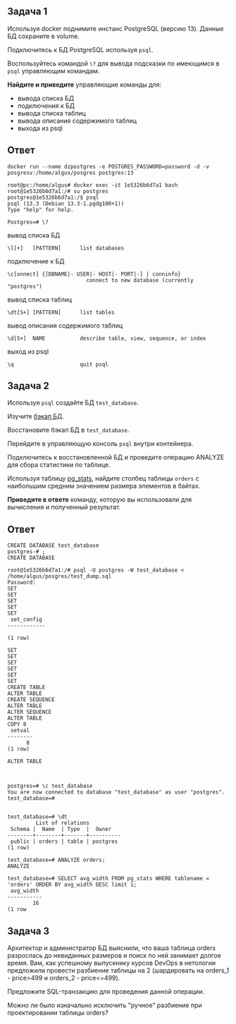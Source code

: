 ## Задача 1

Используя docker поднимите инстанс PostgreSQL (версию 13). Данные БД сохраните в volume.

Подключитесь к БД PostgreSQL используя `psql`.

Воспользуйтесь командой `\?` для вывода подсказки по имеющимся в `psql` управляющим командам.

**Найдите и приведите** управляющие команды для:
- вывода списка БД
- подключения к БД
- вывода списка таблиц
- вывода описания содержимого таблиц
- выхода из psql

## Ответ

 ```
docker run --name dzpostgres -e POSTGRES_PASSWORD=password -d -v posgresv:/home/algus/posgres postgres:13

root@pc:/home/algus# docker exec -it 1e5326b6d7a1 bash
root@1e5326b6d7a1:/# su postgres
postgres@1e5326b6d7a1:/$ psql
psql (13.3 (Debian 13.3-1.pgdg100+1))
Type "help" for help.

Postgres=# \?
```
вывод списка БД
```
\l[+]   [PATTERN]      list databases
```
подключение к БД
```
\c[onnect] {[DBNAME|- USER|- HOST|- PORT|-] | conninfo}
                         connect to new database (currently "postgres")
```
вывод списка таблиц
```
\dt[S+] [PATTERN]      list tables
```
вывод описания содержимого таблиц
```
\d[S+]  NAME           describe table, view, sequence, or index
```
выход из psql
```
\q                     quit psql
```


## Задача 2

Используя `psql` создайте БД `test_database`.

Изучите [бэкап БД](https://github.com/netology-code/virt-homeworks/tree/master/06-db-04-postgresql/test_data).

Восстановите бэкап БД в `test_database`.

Перейдите в управляющую консоль `psql` внутри контейнера.

Подключитесь к восстановленной БД и проведите операцию ANALYZE для сбора статистики по таблице.

Используя таблицу [pg_stats](https://postgrespro.ru/docs/postgresql/12/view-pg-stats), найдите столбец таблицы `orders` 
с наибольшим средним значением размера элементов в байтах.

**Приведите в ответе** команду, которую вы использовали для вычисления и полученный результат.


## Ответ

```
CREATE DATABASE test_database
postgres-# ;
CREATE DATABASE

root@1e5326b6d7a1:/# psql -U postgres -W test_database < /home/algus/posgres/test_dump.sql
Password: 
SET
SET
SET
SET
SET
 set_config 
------------
 
(1 row)

SET
SET
SET
SET
SET
SET
CREATE TABLE
ALTER TABLE
CREATE SEQUENCE
ALTER TABLE
ALTER SEQUENCE
ALTER TABLE
COPY 8
 setval 
--------
      8
(1 row)

ALTER TABLE



postgres=# \c test_database
You are now connected to database "test_database" as user "postgres".
test_database=# 


test_database=# \dt
         List of relations
 Schema |  Name  | Type  |  Owner   
--------+--------+-------+----------
 public | orders | table | postgres
(1 row)

test_database=# ANALYZE orders;
ANALYZE

test_database=# SELECT avg_width FROM pg_stats WHERE tablename = 'orders' ORDER BY avg_width DESC limit 1;
 avg_width 
-----------
        16
(1 row
```

## Задача 3

Архитектор и администратор БД выяснили, что ваша таблица orders разрослась до невиданных размеров и
поиск по ней занимает долгое время. Вам, как успешному выпускнику курсов DevOps в нетологии предложили
провести разбиение таблицы на 2 (шардировать на orders_1 - price>499 и orders_2 - price<=499).

Предложите SQL-транзакцию для проведения данной операции.

Можно ли было изначально исключить "ручное" разбиение при проектировании таблицы orders?

